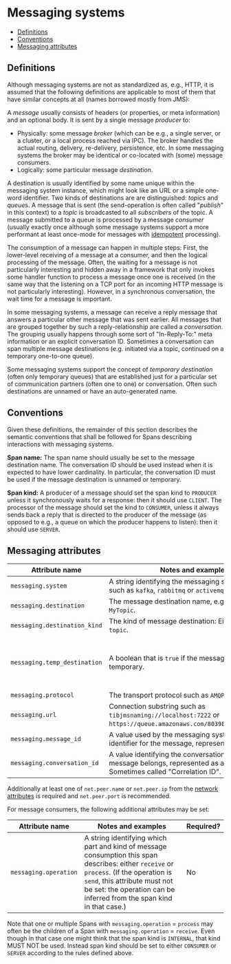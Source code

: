 # Messaging systems

<!-- Re-generate TOC with `markdown-toc --no-first-h1 -i` -->

<!-- toc -->

- [Definitions](#definitions)
- [Conventions](#conventions)
- [Messaging attributes](#messaging-attributes)

<!-- tocstop -->

## Definitions

Although messaging systems are not as standardized as, e.g., HTTP, it is assumed that the following definitions are applicable to most of them that have similar concepts at all (names borrowed mostly from JMS):

A *message* usually consists of headers (or properties, or meta information) and an optional body. It is sent by a single message *producer* to:

* Physically: some message *broker* (which can be e.g., a single server, or a cluster, or a local process reached via IPC). The broker handles the actual routing, delivery, re-delivery, persistence, etc. In some messaging systems the broker may be identical or co-located with (some) message consumers.
* Logically: some particular message *destination*.

A destination is usually identified by some name unique within the messaging system instance, which might look like an URL or a simple one-word identifier. Two kinds of destinations are are distinguished: *topic*s and *queue*s.
A message that is sent (the send-operation is often called "*publish*" in this context) to a *topic* is broadcasted to all *subscribers* of the topic.
A message submitted to a queue is processed by a message *consumer* (usually exactly once although some message systems support a more performant at least once-mode for messages with [idempotent][] processing).

The consumption of a message can happen in multiple steps:
First, the lower-level receiving of a message at a consumer, and then the logical processing of the message.
Often, the waiting for a message is not particularly interesting and hidden away in a framework that only invokes some handler function to process a message once one is received
(in the same way that the listening on a TCP port for an incoming HTTP message is not particularly interesting).
However, in a synchronous conversation, the wait time for a message is important.

In some messaging systems, a message can receive a reply message that answers a particular other message that was sent earlier. All messages that are grouped together by such a reply-relationship are called a *conversation*. The grouping usually happens through some sort of "In-Reply-To:" meta information or an explicit conversation ID. Sometimes a conversation can span multiple message destinations (e.g. initiated via a topic, continued on a temporary one-to-one queue).

Some messaging systems support the concept of *temporary destination* (often only temporary queues) that are established just for a particular set of communication partners (often one to one) or conversation. Often such destinations are unnamed or have an auto-generated name.

[idempotent]: https://en.wikipedia.org/wiki/Idempotence

## Conventions

Given these definitions, the remainder of this section describes the semantic conventions that shall be followed for Spans describing interactions with messaging systems.

**Span name:** The span name should usually be set to the message destination name.
The conversation ID should be used instead when it is expected to have lower cardinality.
In particular, the conversation ID must be used if the message destination is unnamed or temporary.

**Span kind:** A producer of a message should set the span kind to `PRODUCER` unless it synchronously waits for a response: then it should use `CLIENT`.
The processor of the message should set the kind to `CONSUMER`, unless it always sends back a reply that is directed to the producer of the message
(as opposed to e.g., a queue on which the producer happens to listen): then it should use `SERVER`.

## Messaging attributes

| Attribute name |                          Notes and examples                            | Required? |
| -------------- | ---------------------------------------------------------------------- | --------- |
| `messaging.system` | A string identifying the messaging system vendor such as `kafka`, `rabbitmq` or `activemq`. | Yes |
| `messaging.destination` | The message destination name, e.g. `MyQueue` or `MyTopic`. | Yes |
| `messaging.destination_kind` | The kind of message destination: Either `queue` or `topic`. | Yes |
| `messaging.temp_destination` | A boolean that is `true` if the message destination is temporary. | If temporary (assumed to be `false` if missing). |
| `messaging.protocol` | The transport protocol such as `AMQP` or `MQTT`. | No |
| `messaging.url` | Connection substring such as `tibjmsnaming://localhost:7222` or `https://queue.amazonaws.com/80398EXAMPLE/MyQueue`. | No |
| `messaging.message_id` | A value used by the messaging system as an identifier for the message, represented as a string. | No |
| `messaging.conversation_id` | A value identifying the conversation to which the message belongs, represented as a string. Sometimes called "Correlation ID". | No |

Additionally at least one of `net.peer.name` or `net.peer.ip` from the [network attributes][] is required and `net.peer.port` is recommended.

[network attributes]: data-span-general.md#general-network-connection-attributes

For message consumers, the following additional attributes may be set:

| Attribute name |                          Notes and examples                            | Required? |
| -------------- | ---------------------------------------------------------------------- | --------- |
| `messaging.operation` | A string identifying which part and kind of message consumption this span describes: either `receive` or `process`. (If the operation is `send`, this attribute must not be set: the operation can be inferred from the span kind in that case.) | No |

Note that one or multiple Spans with `messaging.operation` = `process` may often be the children of a Span with `messaging.operation` = `receive`.
Even though in that case one might think that the span kind is `INTERNAL`, that kind MUST NOT be used.
Instead span kind should be set to either `CONSUMER` or `SERVER` according to the rules defined above.
